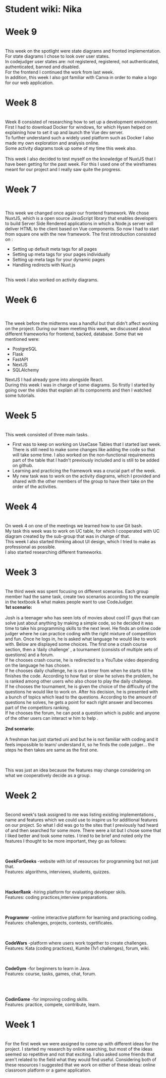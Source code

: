 # Student wiki: Nika

<div>
  <b>  <h1> Week 9 </h1> </b>
</div>
<br>
This week on the spotlight were state diagrams and fronted implementation. <br> 
For state diagrams I chose to look over user states.<br> In codejudger user states are: not registered, registered, not authenticated, authenticated, banned and disabled. <br>
For the frontend I continued the work from last week.<br>
In addition, this week I also got familiar with Canva in order to make a logo for our web application.



<div>

<div>
  <b>  <h1> Week 8 </h1> </b>
</div>
<br>
Week 8 consisted of researching how to set up a development enviroment. <br> 
First I had to download Docker for windows, for which Hysen helped on explaining how to set it up and launch the Vue dev server. <br>
To further understand such a widely used platform such as Docker I also made my own exploration and analysis online.<br>
Some activity diagrams took up some of my time this week also.<br><br>
This week I also decided to test myself on the knowledge of NuxtJS that I have been getting for the past week. For this I used one of the wireframes meant for our project and I really saw quite the progress.

<div>

<div>
  <b>  <h1> Week 7 </h1> </b>
</div>
<br>


This week we changed once again our frontend framework. We chose NuxtJS, which is a open source JavaScript library that enables developers to build Server Side Rendered applications in which a Node.js server will deliver HTML to the client based on Vue components. So now I had to start from square one with the new framework. The first introduction consisted on :
<ul>
<li>Setting up default meta tags for all pages</li>
<li>Setting up meta tags for your pages individually</li>
<li>Setting up meta tags for your dynamic pages</li>
<li>Handling redirects with Nuxt.js</li>
</ul>
<br>
This week I also worked on activity diagrams.

<div>

<div>
  <b>  <h1> Week 6 </h1> </b>
</div>
<br>

The week before the midterms was a handful but that didn't affect working on the project. During our team meeting this week, we discussed about different frameworks for frontend, backed, database. Some that we mentioned were:<ul> <li>PostgreSQL</li> <li>Flask</li> <li> FastAPI</li><li> NextJS</li> <li>SQLAlchemy</li></ul> NextJS I had already gone into alongside React. 
<br>
During this week I was in charge of some diagrams. So firstly I started by going over the slides that explain all its components and then I watched some tutorials. 


<div>

<div>
  <b>  <h1> Week 5 </h1> </b>
</div>
<br>
This week consisted of three main tasks. 
<ul><li>
 First was to keep on working on UseCase Tables that I started last week. There is still need to make some changes like adding the code so that will take some time. I also worked on the non-functional requirements part of the table that I hadn't previously included and is still to be added on github.</li> 
<li> Learning and practicing the framework was a crucial part of the week. </li> 
<li> My new task was to work on the activity diagrams, which I provided and shared with the other members of the group to have their take on the order of the activities. </li>
</ul>

<div>

<div>
  <b>  <h1> Week 4 </h1> </b>
</div>
<br>
On week 4 on one of the meetings we learned how to use Git bash.<br> My task this week was to work on UC table, for which I cooperated with UC diagram created by the sub-group that was in charge of that. <br> This week I also started thinking about UI design, which I tried to make as professional as possible.<br> I also started researching different frameworks. 

<div>
  <b>  <h1> Week 3 </h1> </b>
</div>
<br>
The third week was spent focusing on different scenarios. Each group member had the same task, create two scenarios according to the example in the textbook & what makes people want to use CodeJudger.

<br>
<b>1st scenario: </b><br><br>
Josh is a teenager who has seen lots of movies about cool IT guys that can solve just about anything by making a simple code, so he decided it was time to take his programming skills to the next level. He finds an online code judger where he can practice coding with the right mixture of competition and fun. Once he logs in, he is asked what language he would like to work with. Below are displayed some choices. The first one a crash course section, then a ‘daily challenge’ , a tournament (consists of multiple sets of questions) and a forum. <br>
If he chooses crash course, he is redirected to a YouTube video depending on the language he has chosen.<br>
If he chooses daily challenge, he is on a timer from when he starts till he finishes the code. According to how fast or slow he solves the problem, he is ranked among other users who also chose to play the daily challenge.<br>
If he chooses the tournament, he is given the choice of the difficulty of the questions he would like to work on. After his decision, he is presented with a bunch of topics which lead to the questions. According to the amount of questions he solves, he gets a point for each right answer and becomes part of the competitors ranking.<br>
If he chooses the forum,  he can post a question which is public and anyone of the other users can interact w him to help .<br>

<br>
<b>2nd scenario: </b><br><br>
A freshman has just started uni and but he is not familiar with coding and it feels impossible to learn/ understand it, so he finds the code judger… the steps he then takes are same as the first one.

<br><br>
This was just an idea because the features may change considering on what we cooperatively decide as a group.

<div >
  <b>  <h1> Week 2 </h1> </b>
</div>
<br>
Second week's task assigned to me was listing existing implementations , name and features which we could use to inspire us for additional features on our project. So what I did was go to the sites that I previously had heard of and then searched for some more. There were a lot but I chose some that I liked better and took some notes. I tried to be brief and noted only the features I thought to be more important, they go as follows:

<br><br>
 <b> GeekForGeeks</b>
-website with lot of resources for programming but not just that.
 <br>
 Features: algorithms, interviews, students, quizzes.

<br><br>
 <b>HackerRank</b>
 -hiring platform for evaluating developer skils.
 <br>
 Features: coding practices,interview preparations.
 
<br><br>
 <b> Programmr</b>
-online interactive platform for learning and practicing coding.
 <br>
 Features: challenges, projects, contests, certificates.
 
<br><br>
 <b>CodeWars</b>
-platform where users work together to create challenges.
 <br>
 Features: Kata (coding practices), Kumite (1v1 challenges), forum, wiki.
 
<br><br>
 <b>CodeGym</b>
-for beginners to learn in Java.
 <br>
 Features: course, tasks, games, chat, forum.
 
 <br><br>
 <br>
 <b>CodinGame</b>
-for improving coding skills.
 <br>
 Features: practice, compete, contribute, learn.
<div >
  <b> <h1> Week 1 </h1> </b>
</div>
<br>
For the first week we were assigned to come up with different ideas for the project. I started my research by online searching, but most of the ideas seemed so repetitive and not that exciting. I also asked some friends that aren't related to the field what they would find useful. Considering both of these resources I suggested that we work on either of these ideas: online classroom platform or a game application.